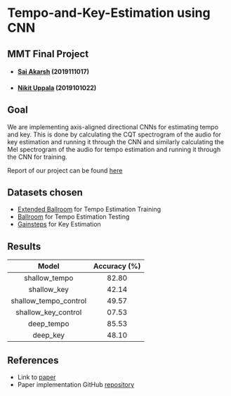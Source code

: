 # Tempo-and-Key-Estimation using CNN
## MMT Final Project
- #### [Sai Akarsh](https://github.com/saiakarsh193) (2019111017)
- #### [Nikit Uppala](https://github.com/Nikit-Uppala) (2019101022)

## Goal
We are implementing axis-aligned directional CNNs for estimating tempo and key. This is done by calculating the CQT spectrogram of the audio for key estimation and running it through the CNN and similarly calculating the Mel spectrogram of the audio for tempo estimation and running it through the CNN for training.

Report of our project can be found [here](https://docs.google.com/presentation/d/10bv1G8l7KESA6rWir5OEQgTZ4UDsTwwfXVSWDUQTrC0/edit?usp=sharing)

## Datasets chosen
- [Extended Ballroom](http://anasynth.ircam.fr/home/media/ExtendedBallroom) for Tempo Estimation Training
- [Ballroom](http://mtg.upf.edu/ismir2004/contest/tempoContest/node5.html) for Tempo Estimation Testing
- [Gainsteps](https://github.com/GiantSteps/giantsteps-key-dataset) for Key Estimation

## Results

|         Model         | Accuracy (%)  |
|:---------------------:|:-------------:|
|     shallow_tempo     |     82.80     |
|      shallow_key      |     42.14     |
| shallow_tempo_control |     49.57     |
|  shallow_key_control  |     07.53     |
|       deep_tempo      |     85.53     |
|        deep_key       |     48.10     |

## References
- Link to [paper](https://arxiv.org/pdf/1903.10839.pdf)
- Paper implementation GitHub [repository](https://github.com/hendriks73/directional_cnns)